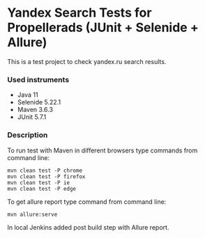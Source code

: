 Yandex Search Tests for Propellerads
(JUnit + Selenide + Allure)
================================
This is a test project to check yandex.ru search results.

### Used instruments 

+ Java 11
+ Selenide 5.22.1
+ Maven 3.6.3
+ JUnit 5.7.1

### Description

To run test with Maven in different browsers type commands from command line:

```
mvn clean test -P chrome
mvn clean test -P firefox
mvn clean test -P ie
mvn clean test -P edge
```

To get allure report type command from command line: 

```
mvn allure:serve
```

In local Jenkins added post build step with Allure report.
